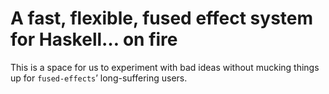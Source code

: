 # A fast, flexible, fused effect system for Haskell… on fire

This is a space for us to experiment with bad ideas without mucking things up for `fused-effects`’ long-suffering users.

